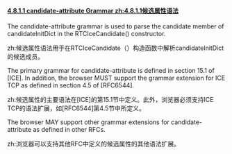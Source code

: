 #### [4.8.1.1 candidate-attribute Grammar zh:4.8.1.1候选属性语法](http://w3c.github.io/webrtc-pc/#candidate-attribute-grammar)

The candidate-attribute grammar is used to parse the  candidate member of candidateInitDict in the RTCIceCandidate() constructor.

zh:候选属性语法用于在RTCIceCandidate（）构造函数中解析candidateInitDict的候选成员。

The primary grammar for candidate-attribute is defined in section 15.1 of [ICE]. In addition, the browser MUST support the grammar extension for ICE TCP as defined in section 4.5 of [RFC6544].

zh:候选属性的主要语法在[ICE]的第15.1节中定义。此外，浏览器必须支持ICE TCP的语法扩展，如[RFC6544]第4.5节中所定义。

The browser MAY support other grammar extensions for candidate-attribute as defined in other RFCs.

zh:浏览器可以支持其他RFC中定义的候选属性的其他语法扩展。
